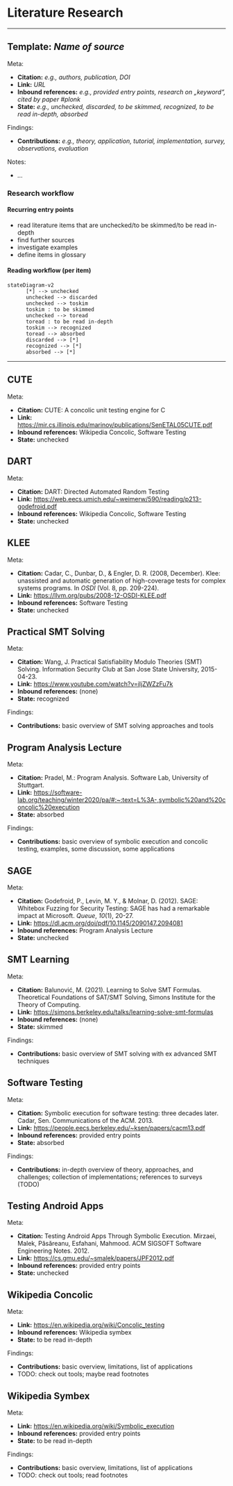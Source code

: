 # Literature Research

---

## Template: *Name of source*

Meta:

- **Citation:** *e.g., authors, publication, DOI*
- **Link:** *URL*
- **Inbound references:** *e.g., provided entry points, research on „keyword“, cited by paper #plonk*
- **State:** *e.g., unchecked, discarded, to be skimmed, recognized, to be read in-depth, absorbed*

Findings:

- **Contributions:** *e.g., theory, application, tutorial, implementation, survey, observations, evaluation*

Notes:

- *…*

### Research workflow

#### Recurring entry points

- read literature items that are unchecked/to be skimmed/to be read in-depth
- find further sources
- investigate examples
- define items in glossary

#### Reading workflow (per item)

```mermaid
stateDiagram-v2
      [*] --> unchecked
      unchecked --> discarded
      unchecked --> toskim
      toskim : to be skimmed
      unchecked --> toread
      toread : to be read in-depth
      toskim --> recognized
      toread --> absorbed
      discarded --> [*]
      recognized --> [*]
      absorbed --> [*]
```

---

## CUTE

Meta:

- **Citation:** CUTE: A concolic unit testing engine for C
- **Link:** <https://mir.cs.illinois.edu/marinov/publications/SenETAL05CUTE.pdf>
- **Inbound references:** Wikipedia Concolic, Software Testing
- **State:** unchecked

## DART

Meta:

- **Citation:** DART: Directed Automated Random Testing
- **Link:** <https://web.eecs.umich.edu/~weimerw/590/reading/p213-godefroid.pdf>
- **Inbound references:** Wikipedia Concolic, Software Testing
- **State:** unchecked

## KLEE

Meta:

- **Citation:** Cadar, C., Dunbar, D., & Engler, D. R. (2008, December). Klee: unassisted and automatic generation of high-coverage tests for complex systems programs. In *OSDI* (Vol. 8, pp. 209-224).
- **Link:** <https://llvm.org/pubs/2008-12-OSDI-KLEE.pdf>
- **Inbound references:** Software Testing
- **State:** unchecked

## Practical SMT Solving

Meta:

- **Citation:** Wang, J. Practical Satisfiability Modulo Theories (SMT) Solving. Information Security Club at San Jose State University, 2015-04-23.
- **Link:** <https://www.youtube.com/watch?v=iljZWZzFu7k>
- **Inbound references:** (none)
- **State:** recognized

Findings:

- **Contributions:** basic overview of SMT solving approaches and tools

## Program Analysis Lecture

Meta:

- **Citation:** Pradel, M.: Program Analysis. Software Lab, University of Stuttgart.
- **Link:** <https://software-lab.org/teaching/winter2020/pa/#:~:text=L%3A-,symbolic%20and%20concolic%20execution>
- **State:** absorbed

Findings:

- **Contributions:** basic overview of symbolic execution and concolic testing, examples, some discussion, some applications

## SAGE

Meta:

- **Citation:** Godefroid, P., Levin, M. Y., & Molnar, D. (2012). SAGE: Whitebox Fuzzing for Security Testing: SAGE has had a remarkable impact at Microsoft. *Queue*, *10*(1), 20-27.
- **Link:** <https://dl.acm.org/doi/pdf/10.1145/2090147.2094081>
- **Inbound references:** Program Analysis Lecture
- **State:** unchecked

## SMT Learning

Meta:

- **Citation:** Balunović, M. (2021). Learning to Solve SMT Formulas. Theoretical Foundations of SAT/SMT Solving, Simons Institute for the Theory of Computing.
- **Link:** https://simons.berkeley.edu/talks/learning-solve-smt-formulas
- **Inbound references:** (none)
- **State:** skimmed

Findings:

- **Contributions:** basic overview of SMT solving with ex advanced SMT techniques

## Software Testing

Meta:

- **Citation:** Symbolic execution for software testing: three decades later. Cadar, Sen. Communications of the ACM. 2013.
- **Link:** <https://people.eecs.berkeley.edu/~ksen/papers/cacm13.pdf>
- **Inbound references:** provided entry points
- **State:** absorbed

Findings:

- **Contributions:** in-depth overview of theory, approaches, and challenges; collection of implementations; references to surveys (TODO)

## Testing Android Apps

Meta:

- **Citation:** Testing Android Apps Through Symbolic Execution. Mirzaei, Malek, Păsăreanu, Esfahani, Mahmood. ACM SIGSOFT Software Engineering Notes. 2012.
- **Link:** <https://cs.gmu.edu/~smalek/papers/JPF2012.pdf>
- **Inbound references:** provided entry points
- **State:** unchecked

## Wikipedia Concolic

Meta:

- **Link:** https://en.wikipedia.org/wiki/Concolic_testing
- **Inbound references:** Wikipedia symbex
- **State:** to be read in-depth

Findings:

- **Contributions:** basic overview, limitations, list of applications
- TODO: check out tools; maybe read footnotes

## Wikipedia Symbex

Meta:

- **Link:** <https://en.wikipedia.org/wiki/Symbolic_execution>
- **Inbound references:** provided entry points
- **State:** to be read in-depth

Findings:

- **Contributions:** basic overview, limitations, list of applications
- TODO: check out tools; read footnotes
